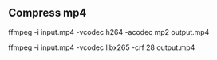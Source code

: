 
## Compress mp4 

ffmpeg -i input.mp4 -vcodec h264 -acodec mp2 output.mp4

ffmpeg -i input.mp4 -vcodec libx265 -crf 28 output.mp4
